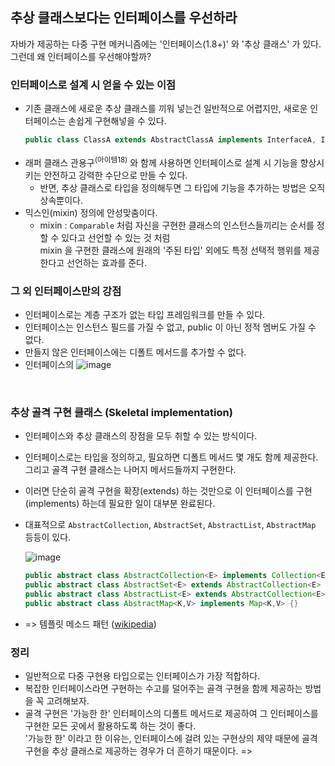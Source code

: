 ## 추상 클래스보다는 인터페이스를 우선하라
자바가 제공하는 다중 구현 메커니즘에는 '인터페이스(1.8+)' 와 '추상 클래스' 가 있다.<br>
그런데 왜 인터페이스를 우선해야할까?
<br>

### 인터페이스로 설계 시 얻을 수 있는 이점
* 기존 클래스에 새로운 추상 클래스를 끼워 넣는건 일반적으로 어렵지만, 새로운 인터페이스는 손쉽게 구현해넣을 수 있다.
  ```java
  public class ClassA extends AbstractClassA implements InterfaceA, InterfaceB {}
  ```
* 래퍼 클래스 관용구<sup>(아이템18)</sup> 와 함께 사용하면 인터페이스로 설계 시 기능을 향상시키는 안전하고 강력한 수단으로 만들 수 있다.
  * 반면, 추상 클래스로 타입을 정의해두면 그 타입에 기능을 추가하는 방법은 오직 상속뿐이다.
* 믹스인(mixin) 정의에 안성맞춤이다.
  * mixin : `Comparable` 처럼 자신을 구현한 클래스의 인스턴스들끼리는 순서를 정할 수 있다고 선언할 수 있는 것 처럼<br>
            mixin 을 구현한 클래스에 원래의 '주된 타입' 외에도 특정 선택적 행위를 제공한다고 선언하는 효과를 준다.
### 그 외 인터페이스만의 강점
* 인터페이스로는 계층 구조가 없는 타입 프레임워크를 만들 수 있다.
* 인터페이스는 인스턴스 필드를 가질 수 없고, public 이 아닌 정적 멤버도 가질 수 없다.
* 만들지 않은 인터페이스에는 디폴트 메서드를 추가할 수 없다.
* 인터페이스의 
 ![image](https://user-images.githubusercontent.com/57446639/150679631-f19449a4-4f53-45b7-9944-4531015d2663.png)
<br>

### 추상 골격 구현 클래스 (Skeletal implementation)
* 인터페이스와 추상 클래스의 장점을 모두 취할 수 있는 방식이다.
* 인터페이스로는 타입을 정의하고, 필요하면 디폴트 메서드 몇 개도 함께 제공한다.<br>
  그리고 골격 구현 클래스는 나머지 메서드들까지 구현한다.
* 이러면 단순히 골격 구현을 확장(extends) 하는 것만으로 이 인터페이스를 구현(implements) 하는데 필요한 일이 대부분 완료된다.
* 대표적으로 `AbstractCollection`, `AbstractSet`, `AbstractList`, `AbstractMap` 등등이 있다.

  ![image](https://user-images.githubusercontent.com/57446639/150678947-7bde7960-98f0-4f07-8278-d4142ffeafc2.png)

  ```java
  public abstract class AbstractCollection<E> implements Collection<E> {}
  public abstract class AbstractSet<E> extends AbstractCollection<E> implements Set<E> {}
  public abstract class AbstractList<E> extends AbstractCollection<E> implements List<E> {}
  public abstract class AbstractMap<K,V> implements Map<K,V> {}
  ```
* => 템플릿 메소드 패턴 ([wikipedia](https://en.wikipedia.org/wiki/Template_method_pattern))


### 정리
* 일반적으로 다중 구현용 타입으로는 인터페이스가 가장 적합하다.
* 복잡한 인터페이스라면 구현하는 수고를 덜어주는 골격 구현을 함께 제공하는 방법을 꼭 고려해보자.
* 골격 구현은 '가능한 한' 인터페이스의 디폴트 메서드로 제공하여 그 인터페이스를 구현한 모든 곳에서 활용하도록 하는 것이 좋다.<br>
  '가능한 한' 이라고 한 이유는, 인터페이스에 걸려 있는 구현상의 제약 때문에 골격 구현을 추상 클래스로 제공하는 경우가 더 흔하기 때문이다.
  => 
